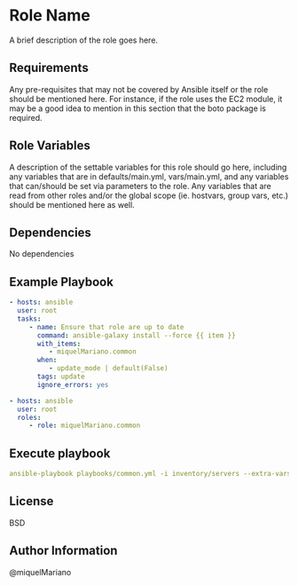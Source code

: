 Role Name
=========

A brief description of the role goes here.

Requirements
------------

Any pre-requisites that may not be covered by Ansible itself or the role should be mentioned here. For instance, if the role uses the EC2 module, it may be a good idea to mention in this section that the boto package is required.

Role Variables
--------------

A description of the settable variables for this role should go here, including any variables that are in defaults/main.yml, vars/main.yml, and any variables that can/should be set via parameters to the role. Any variables that are read from other roles and/or the global scope (ie. hostvars, group vars, etc.) should be mentioned here as well.

Dependencies
------------

No dependencies

Example Playbook
----------------

```yaml
- hosts: ansible
  user: root
  tasks:
     - name: Ensure that role are up to date
       command: ansible-galaxy install --force {{ item }}
       with_items:
          - miquelMariano.common
       when:
          - update_mode | default(False)
       tags: update
       ignore_errors: yes

- hosts: ansible
  user: root
  roles:
     - role: miquelMariano.common
```

Execute playbook
----------------

```yaml
ansible-playbook playbooks/common.yml -i inventory/servers --extra-vars "update_mode=true"
```

License
-------

BSD

Author Information
------------------

@miquelMariano